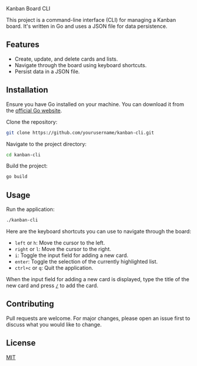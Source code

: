 Kanban Board CLI

This project is a command-line interface (CLI) for managing a Kanban board. It's written in Go and uses a JSON file for data persistence.

## Features

- Create, update, and delete cards and lists.
- Navigate through the board using keyboard shortcuts.
- Persist data in a JSON file.

## Installation

Ensure you have Go installed on your machine. You can download it from the [official Go website](https://golang.org/dl/).

Clone the repository:

```sh
git clone https://github.com/yourusername/kanban-cli.git
```

Navigate to the project directory:

```sh
cd kanban-cli
```

Build the project:

```sh
go build
```

## Usage

Run the application:

```sh
./kanban-cli
```

Here are the keyboard shortcuts you can use to navigate through the board:

- `left` or `h`: Move the cursor to the left.
- `right` or `l`: Move the cursor to the right.
- `i`: Toggle the input field for adding a new card.
- `enter`: Toggle the selection of the currently highlighted list.
- `ctrl+c` or `q`: Quit the application.

When the input field for adding a new card is displayed, type the title of the new card and press [`/`](command:_github.copilot.openRelativePath?%5B%22%2F%22%5D "/") to add the card.

## Contributing

Pull requests are welcome. For major changes, please open an issue first to discuss what you would like to change.

## License

[MIT](https://choosealicense.com/licenses/mit/)

